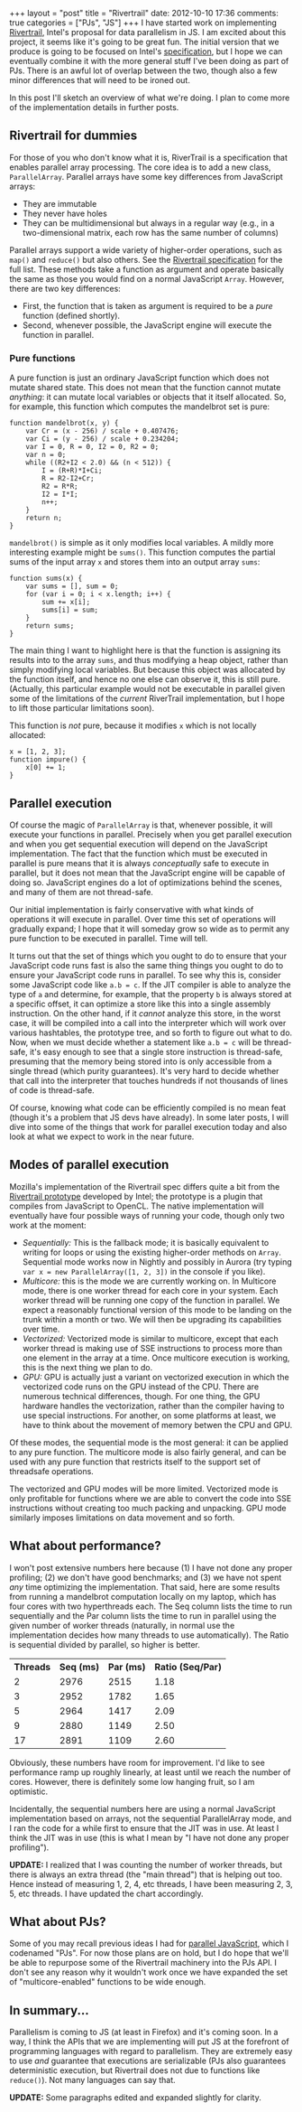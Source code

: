 +++
layout = "post"
title = "Rivertrail"
date: 2012-10-10 17:36
comments: true
categories = ["PJs", "JS"]
+++
I have started work on implementing [Rivertrail][rt], Intel's proposal
for data parallelism in JS.  I am excited about this project, it seems
like it's going to be great fun.  The initial version that we produce
is going to be focused on Intel's [specification][spec], but I hope we
can eventually combine it with the more general stuff I've been doing
as part of PJs.  There is an awful lot of overlap between the two,
though also a few minor differences that will need to be ironed out.

In this post I'll sketch an overview of what we're doing.  I plan to
come more of the implementation details in further posts.

[rt]: https://github.com/RiverTrail/RiverTrail/
[spec]: http://wiki.ecmascript.org/doku.php?id=strawman:data_parallelism

<!-- more -->

## Rivertrail for dummies

For those of you who don't know what it is, RiverTrail is a specification
that enables parallel array processing.  The core idea is to add a new
class, `ParallelArray`.  Parallel arrays have some key differences
from JavaScript arrays:

- They are immutable
- They never have holes
- They can be multidimensional but always in a regular way (e.g., in a
  two-dimensional matrix, each row has the same number of columns)

Parallel arrays support a wide variety of higher-order operations,
such as `map()` and `reduce()` but also others.  See the
[Rivertrail specification][spec] for the full list.  These methods
take a function as argument and operate basically the same as those
you would find on a normal JavaScript `Array`.  However, there are two
key differences:

- First, the function that is taken as argument is required to be
  a *pure* function (defined shortly).
- Second, whenever possible, the JavaScript engine will execute
  the function in parallel.
  
### Pure functions  
  
A pure function is just an ordinary JavaScript function which does not
mutate shared state.  This does not mean that the function cannot
mutate *anything*: it can mutate local variables or objects that it
itself allocated.  So, for example, this function which computes the
mandelbrot set is pure:

    function mandelbrot(x, y) {
        var Cr = (x - 256) / scale + 0.407476;
        var Ci = (y - 256) / scale + 0.234204;
        var I = 0, R = 0, I2 = 0, R2 = 0;
        var n = 0;
        while ((R2+I2 < 2.0) && (n < 512)) {
            I = (R+R)*I+Ci;
            R = R2-I2+Cr;
            R2 = R*R;
            I2 = I*I;
            n++;
        }
        return n;
    }

`mandelbrot()` is simple as it only modifies local
variables.  A mildly more interesting example might be `sums()`.
This function computes the partial sums of the input array
`x` and stores them into an output array `sums`:

    function sums(x) {
        var sums = [], sum = 0;
        for (var i = 0; i < x.length; i++) {
            sum += x[i];
            sums[i] = sum;
        }
        return sums;
    }

The main thing I want to highlight here is that the function is
assigning its results into to the array `sums`, and thus modifying a
heap object, rather than simply modifying local variables.  But
because this object was allocated by the function itself, and hence no
one else can observe it, this is still pure. (Actually, this
particular example would not be executable in parallel given some of
the limitations of the *current* RiverTrail implementation, but I hope
to lift those particular limitations soon).

This function is *not* pure, because it modifies `x` which
is not locally allocated:

    x = [1, 2, 3];
    function impure() {
        x[0] += 1;
    }

## Parallel execution

Of course the magic of `ParallelArray` is that, whenever possible, it
will execute your functions in parallel.  Precisely when you get
parallel execution and when you get sequential execution will depend
on the JavaScript implementation.  The fact that the function which
must be executed in parallel is pure means that it is always
*conceptually* safe to execute in parallel, but it does not mean that
the JavaScript engine will be capable of doing so.  JavaScript engines
do a lot of optimizations behind the scenes, and many of them are not
thread-safe.

Our initial implementation is fairly conservative with what kinds of
operations it will execute in parallel.  Over time this set of
operations will gradually expand; I hope that it will someday grow so
wide as to permit any pure function to be executed in parallel.  Time
will tell.

It turns out that the set of things which you ought to do to ensure
that your JavaScript code runs fast is also the same thing things you
ought to do to ensure your JavaScript code runs in parallel.  To see
why this is, consider some JavaScript code like `a.b = c`.  If the JIT
compiler is able to analyze the type of `a` and determine, for
example, that the property `b` is always stored at a specific offset,
it can optimize a store like this into a single assembly instruction.
On the other hand, if it *cannot* analyze this store, in the worst
case, it will be compiled into a call into the interpreter which will
work over various hashtables, the prototype tree, and so forth to
figure out what to do.  Now, when we must decide whether a statement
like `a.b = c` will be thread-safe, it's easy enough to see that a
single store instruction is thread-safe, presuming that the memory
being stored into is only accessible from a single thread (which
purity guarantees).  It's very hard to decide whether that call into
the interpreter that touches hundreds if not thousands of lines of
code is thread-safe.

Of course, knowing what code can be efficiently compiled is no mean
feat (though it's a problem that JS devs have already).  In some later
posts, I will dive into some of the things that work for parallel
execution today and also look at what we expect to work in the near
future.

## Modes of parallel execution

Mozilla's implementation of the Rivertrail spec differs quite a bit
from the [Rivertrail prototype][rt] developed by Intel; the prototype
is a plugin that compiles from JavaScript to OpenCL.  The native
implementation will eventually have four possible ways of running your
code, though only two work at the moment:

- *Sequentially:* This is the fallback mode; it is basically equivalent
  to writing for loops or using the existing higher-order methods on
  `Array`.  Sequential mode works now in Nightly and possibly in
  Aurora (try typing `var x = new ParallelArray([1, 2, 3])` in the
  console if you like).
- *Multicore:* this is the mode we are currently working on.  In Multicore
  mode, there is one worker thread for each core in your system.  Each
  worker thread will be running one copy of the function in parallel.
  We expect a reasonably functional version of this mode to be landing
  on the trunk within a month or two.  We will then be upgrading its capabilities
  over time.
- *Vectorized:* Vectorized mode is similar to multicore, except that each
  worker thread is making use of SSE instructions to process more than
  one element in the array at a time.  Once multicore execution is working,
  this is the next thing we plan to do.
- *GPU:* GPU is actually just a variant on vectorized execution in
  which the vectorized code runs on the GPU instead of the CPU.  There
  are numerous technical differences, though.  For one thing, the GPU
  hardware handles the vectorization, rather than the compiler having
  to use special instructions.  For another, on some platforms at
  least, we have to think about the movement of memory betwen the CPU
  and GPU.
  
Of these modes, the sequential mode is the most general: it can be
applied to any pure function.  The multicore mode is also fairly
general, and can be used with any pure function that restricts itself
to the support set of threadsafe operations.

The vectorized and GPU modes will be more limited.  Vectorized mode is
only profitable for functions where we are able to convert the code
into SSE instructions without creating too much packing and unpacking.
GPU mode similarly imposes limitations on data movement and so forth.

## What about performance?

I won't post extensive numbers here because (1) I have not done any
proper profiling; (2) we don't have good benchmarks; and (3) we have
not spent *any* time optimizing the implementation.  That said, here
are some results from running a mandelbrot computation locally on my
laptop, which has four cores with two hyperthreads each.  The Seq column
lists the time to run sequentially and the Par column lists the time
to run in parallel using the given number of worker threads
(naturally, in normal use the implementation decides how many threads
to use automatically).  The Ratio is sequential divided by parallel,
so higher is better.

<p><table class="hor-minimalist-a">
<tr><th>Threads</th><th>Seq (ms)</th><th>Par (ms)</th><th>Ratio (Seq/Par)</th></tr>
<tr><td>2</td>  <td>2976</td> <td>2515</td> <td>1.18</td></tr>
<tr><td>3</td>  <td>2952</td> <td>1782</td> <td>1.65</td></tr>
<tr><td>5</td>  <td>2964</td> <td>1417</td> <td>2.09</td></tr>
<tr><td>9</td>  <td>2880</td> <td>1149</td> <td>2.50</td></tr>
<tr><td>17</td> <td>2891</td> <td>1109</td> <td>2.60</td></tr>
</table></p>

Obviously, these numbers have room for improvement.  I'd like to see
performance ramp up roughly linearly, at least until we reach the
number of cores.  However, there is definitely some low hanging fruit,
so I am optimistic.

Incidentally, the sequential numbers here are using a normal
JavaScript implementation based on arrays, not the sequential
ParallelArray mode, and I ran the code for a while first to ensure
that the JIT was in use.  At least I think the JIT was in use (this is
what I mean by "I have not done any proper profiling").

**UPDATE:** I realized that I was counting the number of worker
threads, but there is always an extra thread (the "main thread") that
is helping out too.  Hence instead of measuring 1, 2, 4, etc threads,
I have been measuring 2, 3, 5, etc threads.  I have updated the chart
accordingly.

## What about PJs?

Some of you may recall previous ideas I had for
[parallel JavaScript][pjs], which I codenamed "PJs".  For now those
plans are on hold, but I do hope that we'll be able to repurpose some
of the Rivertrail machinery into the PJs API.  I don't see any reason
why it wouldn't work once we have expanded the set of
"multicore-enabled" functions to be wide enough.

[pjs]: blog/categories/pjs/

## In summary...

Parallelism is coming to JS (at least in Firefox) and it's coming
soon.  In a way, I think the APIs that we are implementing will put JS
at the forefront of programming languages with regard to parallelism.
They are extremely easy to use *and* guarantee that executions are
serializable (PJs also guarantees deterministic execution, but
Rivertrail does not due to functions like `reduce()`).  Not many
languages can say that.

**UPDATE:** Some paragraphs edited and expanded slightly for clarity.
